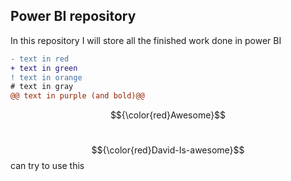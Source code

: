 ## Power BI repository

In this repository I will store all the finished work done in power BI


```diff
- text in red
+ text in green
! text in orange
# text in gray
@@ text in purple (and bold)@@
```
$${\color{red}Awesome}$$



⁠$${\color{red}David-Is-awesome}$$ can try to use this
